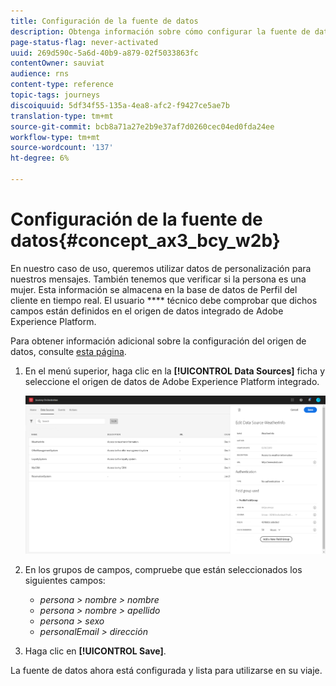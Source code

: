 ```yaml
---
title: Configuración de la fuente de datos
description: Obtenga información sobre cómo configurar la fuente de datos para el caso de uso sencillo del viaje
page-status-flag: never-activated
uuid: 269d590c-5a6d-40b9-a879-02f5033863fc
contentOwner: sauviat
audience: rns
content-type: reference
topic-tags: journeys
discoiquuid: 5df34f55-135a-4ea8-afc2-f9427ce5ae7b
translation-type: tm+mt
source-git-commit: bcb8a71a27e2b9e37af7d0260cec04ed0fda24ee
workflow-type: tm+mt
source-wordcount: '137'
ht-degree: 6%

---
```



# Configuración de la fuente de datos{#concept_ax3_bcy_w2b}

En nuestro caso de uso, queremos utilizar datos de personalización para nuestros mensajes. También tenemos que verificar si la persona es una mujer. Esta información se almacena en la base de datos de Perfil del cliente en tiempo real. El usuario **** técnico debe comprobar que dichos campos están definidos en el origen de datos integrado de Adobe Experience Platform.

Para obtener información adicional sobre la configuración del origen de datos, consulte [esta página](../datasource/about-data-sources.md).

1. En el menú superior, haga clic en la **[!UICONTROL Data Sources]** ficha y seleccione el origen de datos de Adobe Experience Platform integrado.

   ![](../assets/journey23.png)

1. En los grupos de campos, compruebe que están seleccionados los siguientes campos:

   * _persona > nombre > nombre_
   * _persona > nombre > apellido_
   * _persona > sexo_
   * _personalEmail > dirección_

1. Haga clic en **[!UICONTROL Save]**.

La fuente de datos ahora está configurada y lista para utilizarse en su viaje.
